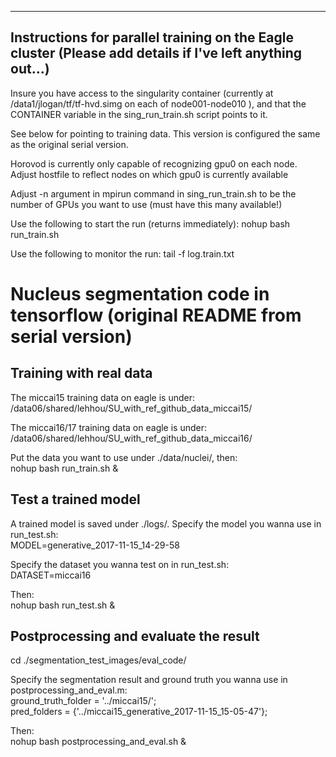 
-----------------------------------------
Instructions for parallel training on the Eagle cluster
(Please add details if I've left anything out...)
-----------------------------------------

Insure you have access to the singularity container (currently at /data1/jlogan/tf/tf-hvd.simg on each of node001-node010 ), and that the CONTAINER variable in the sing_run_train.sh script points to it.

See below for pointing to training data. This version is configured the same as the original serial version.

Horovod is currently only capable of recognizing gpu0 on each node. Adjust hostfile to reflect nodes on which gpu0 is currently available

Adjust -n argument in mpirun command in sing_run_train.sh to be the number of GPUs you want to use (must have this many available!)

Use the following to start the run (returns immediately):
nohup bash run_train.sh

Use the following to monitor the run:
tail -f log.train.txt



# Nucleus segmentation code in tensorflow  (original README from serial version)

## Training with real data  
The miccai15 training data on eagle is under:  
/data06/shared/lehhou/SU_with_ref_github_data_miccai15/  

The miccai16/17 training data on eagle is under:  
/data06/shared/lehhou/SU_with_ref_github_data_miccai16/  

Put the data you want to use under ./data/nuclei/, then:  
nohup bash run_train.sh &  

## Test a trained model  
A trained model is saved under ./logs/. Specify the model you wanna use in run_test.sh:  
MODEL=generative_2017-11-15_14-29-58  

Specify the dataset you wanna test on in run_test.sh:  
DATASET=miccai16  

Then:  
nohup bash run_test.sh &  

## Postprocessing and evaluate the result  
cd ./segmentation_test_images/eval_code/  

Specify the segmentation result and ground truth you wanna use in postprocessing_and_eval.m:  
ground_truth_folder = '../miccai15/';  
pred_folders = {'../miccai15_generative_2017-11-15_15-05-47'};  

Then:  
nohup bash postprocessing_and_eval.sh &  

